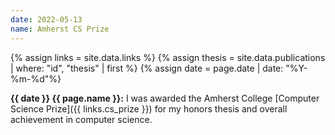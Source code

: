 ```yaml
---
date: 2022-05-13
name: Amherst CS Prize
---
```


{% assign links = site.data.links %}
{% assign thesis = site.data.publications | where: "id", "thesis" | first %}
{% assign date = page.date | date: "%Y-%m-%d"%}

**{{ date }} {{ page.name }}:** I was awarded the Amherst College [Computer
Science Prize]({{ links.cs_prize }}) for my honors thesis and overall
achievement in computer science.
